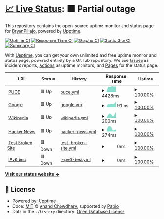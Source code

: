 # [📈 Live Status](https://BryanPillajo.github.io/monitoreo): <!--live status--> **🟧 Partial outage**

This repository contains the open-source uptime monitor and status page for [BryanPillajo](https://BryanPillajo.github.io/monitoreo), powered by [Upptime](https://github.com/upptime/upptime).

[![Uptime CI](https://github.com/BryanPillajo/monitoreo/workflows/Uptime%20CI/badge.svg)](https://github.com/BryanPillajo/monitoreo/actions?query=workflow%3A%22Uptime+CI%22)
[![Response Time CI](https://github.com/BryanPillajo/monitoreo/workflows/Response%20Time%20CI/badge.svg)](https://github.com/BryanPillajo/monitoreo/actions?query=workflow%3A%22Response+Time+CI%22)
[![Graphs CI](https://github.com/BryanPillajo/monitoreo/workflows/Graphs%20CI/badge.svg)](https://github.com/BryanPillajo/monitoreo/actions?query=workflow%3A%22Graphs+CI%22)
[![Static Site CI](https://github.com/BryanPillajo/monitoreo/workflows/Static%20Site%20CI/badge.svg)](https://github.com/BryanPillajo/monitoreo/actions?query=workflow%3A%22Static+Site+CI%22)
[![Summary CI](https://github.com/BryanPillajo/monitoreo/workflows/Summary%20CI/badge.svg)](https://github.com/BryanPillajo/monitoreo/actions?query=workflow%3A%22Summary+CI%22)

With [Upptime](https://upptime.js.org), you can get your own unlimited and free uptime monitor and status page, powered entirely by a GitHub repository. We use [Issues](https://github.com/BryanPillajo/monitoreo/issues) as incident reports, [Actions](https://github.com/BryanPillajo/monitoreo/actions) as uptime monitors, and [Pages](https://BryanPillajo.github.io/monitoreo) for the status page.

<!--start: status pages-->
<!-- This summary is generated by Upptime (https://github.com/upptime/upptime) -->
<!-- Do not edit this manually, your changes will be overwritten -->
<!-- prettier-ignore -->
| URL | Status | History | Response Time | Uptime |
| --- | ------ | ------- | ------------- | ------ |
| <img alt="" src="https://icons.duckduckgo.com/ip3/www.puce.edu.ec.ico" height="13"> [PUCE](https://www.puce.edu.ec/) | 🟩 Up | [puce.yml](https://github.com/BryanPillajo/monitoreo/commits/HEAD/history/puce.yml) | <details><summary><img alt="Response time graph" src="./graphs/puce/response-time-week.png" height="20"> 4428ms</summary><br><a href="https://BryanPillajo.github.io/monitoreo/history/puce"><img alt="Response time 4428" src="https://img.shields.io/endpoint?url=https%3A%2F%2Fraw.githubusercontent.com%2FBryanPillajo%2Fmonitoreo%2FHEAD%2Fapi%2Fpuce%2Fresponse-time.json"></a><br><a href="https://BryanPillajo.github.io/monitoreo/history/puce"><img alt="24-hour response time 5026" src="https://img.shields.io/endpoint?url=https%3A%2F%2Fraw.githubusercontent.com%2FBryanPillajo%2Fmonitoreo%2FHEAD%2Fapi%2Fpuce%2Fresponse-time-day.json"></a><br><a href="https://BryanPillajo.github.io/monitoreo/history/puce"><img alt="7-day response time 4428" src="https://img.shields.io/endpoint?url=https%3A%2F%2Fraw.githubusercontent.com%2FBryanPillajo%2Fmonitoreo%2FHEAD%2Fapi%2Fpuce%2Fresponse-time-week.json"></a><br><a href="https://BryanPillajo.github.io/monitoreo/history/puce"><img alt="30-day response time 4428" src="https://img.shields.io/endpoint?url=https%3A%2F%2Fraw.githubusercontent.com%2FBryanPillajo%2Fmonitoreo%2FHEAD%2Fapi%2Fpuce%2Fresponse-time-month.json"></a><br><a href="https://BryanPillajo.github.io/monitoreo/history/puce"><img alt="1-year response time 4428" src="https://img.shields.io/endpoint?url=https%3A%2F%2Fraw.githubusercontent.com%2FBryanPillajo%2Fmonitoreo%2FHEAD%2Fapi%2Fpuce%2Fresponse-time-year.json"></a></details> | <details><summary><a href="https://BryanPillajo.github.io/monitoreo/history/puce">100.00%</a></summary><a href="https://BryanPillajo.github.io/monitoreo/history/puce"><img alt="All-time uptime 100.00%" src="https://img.shields.io/endpoint?url=https%3A%2F%2Fraw.githubusercontent.com%2FBryanPillajo%2Fmonitoreo%2FHEAD%2Fapi%2Fpuce%2Fuptime.json"></a><br><a href="https://BryanPillajo.github.io/monitoreo/history/puce"><img alt="24-hour uptime 100.00%" src="https://img.shields.io/endpoint?url=https%3A%2F%2Fraw.githubusercontent.com%2FBryanPillajo%2Fmonitoreo%2FHEAD%2Fapi%2Fpuce%2Fuptime-day.json"></a><br><a href="https://BryanPillajo.github.io/monitoreo/history/puce"><img alt="7-day uptime 100.00%" src="https://img.shields.io/endpoint?url=https%3A%2F%2Fraw.githubusercontent.com%2FBryanPillajo%2Fmonitoreo%2FHEAD%2Fapi%2Fpuce%2Fuptime-week.json"></a><br><a href="https://BryanPillajo.github.io/monitoreo/history/puce"><img alt="30-day uptime 100.00%" src="https://img.shields.io/endpoint?url=https%3A%2F%2Fraw.githubusercontent.com%2FBryanPillajo%2Fmonitoreo%2FHEAD%2Fapi%2Fpuce%2Fuptime-month.json"></a><br><a href="https://BryanPillajo.github.io/monitoreo/history/puce"><img alt="1-year uptime 100.00%" src="https://img.shields.io/endpoint?url=https%3A%2F%2Fraw.githubusercontent.com%2FBryanPillajo%2Fmonitoreo%2FHEAD%2Fapi%2Fpuce%2Fuptime-year.json"></a></details>
| <img alt="" src="https://icons.duckduckgo.com/ip3/www.google.com.ico" height="13"> [Google](https://www.google.com) | 🟩 Up | [google.yml](https://github.com/BryanPillajo/monitoreo/commits/HEAD/history/google.yml) | <details><summary><img alt="Response time graph" src="./graphs/google/response-time-week.png" height="20"> 91ms</summary><br><a href="https://BryanPillajo.github.io/monitoreo/history/google"><img alt="Response time 91" src="https://img.shields.io/endpoint?url=https%3A%2F%2Fraw.githubusercontent.com%2FBryanPillajo%2Fmonitoreo%2FHEAD%2Fapi%2Fgoogle%2Fresponse-time.json"></a><br><a href="https://BryanPillajo.github.io/monitoreo/history/google"><img alt="24-hour response time 84" src="https://img.shields.io/endpoint?url=https%3A%2F%2Fraw.githubusercontent.com%2FBryanPillajo%2Fmonitoreo%2FHEAD%2Fapi%2Fgoogle%2Fresponse-time-day.json"></a><br><a href="https://BryanPillajo.github.io/monitoreo/history/google"><img alt="7-day response time 91" src="https://img.shields.io/endpoint?url=https%3A%2F%2Fraw.githubusercontent.com%2FBryanPillajo%2Fmonitoreo%2FHEAD%2Fapi%2Fgoogle%2Fresponse-time-week.json"></a><br><a href="https://BryanPillajo.github.io/monitoreo/history/google"><img alt="30-day response time 91" src="https://img.shields.io/endpoint?url=https%3A%2F%2Fraw.githubusercontent.com%2FBryanPillajo%2Fmonitoreo%2FHEAD%2Fapi%2Fgoogle%2Fresponse-time-month.json"></a><br><a href="https://BryanPillajo.github.io/monitoreo/history/google"><img alt="1-year response time 91" src="https://img.shields.io/endpoint?url=https%3A%2F%2Fraw.githubusercontent.com%2FBryanPillajo%2Fmonitoreo%2FHEAD%2Fapi%2Fgoogle%2Fresponse-time-year.json"></a></details> | <details><summary><a href="https://BryanPillajo.github.io/monitoreo/history/google">100.00%</a></summary><a href="https://BryanPillajo.github.io/monitoreo/history/google"><img alt="All-time uptime 100.00%" src="https://img.shields.io/endpoint?url=https%3A%2F%2Fraw.githubusercontent.com%2FBryanPillajo%2Fmonitoreo%2FHEAD%2Fapi%2Fgoogle%2Fuptime.json"></a><br><a href="https://BryanPillajo.github.io/monitoreo/history/google"><img alt="24-hour uptime 100.00%" src="https://img.shields.io/endpoint?url=https%3A%2F%2Fraw.githubusercontent.com%2FBryanPillajo%2Fmonitoreo%2FHEAD%2Fapi%2Fgoogle%2Fuptime-day.json"></a><br><a href="https://BryanPillajo.github.io/monitoreo/history/google"><img alt="7-day uptime 100.00%" src="https://img.shields.io/endpoint?url=https%3A%2F%2Fraw.githubusercontent.com%2FBryanPillajo%2Fmonitoreo%2FHEAD%2Fapi%2Fgoogle%2Fuptime-week.json"></a><br><a href="https://BryanPillajo.github.io/monitoreo/history/google"><img alt="30-day uptime 100.00%" src="https://img.shields.io/endpoint?url=https%3A%2F%2Fraw.githubusercontent.com%2FBryanPillajo%2Fmonitoreo%2FHEAD%2Fapi%2Fgoogle%2Fuptime-month.json"></a><br><a href="https://BryanPillajo.github.io/monitoreo/history/google"><img alt="1-year uptime 100.00%" src="https://img.shields.io/endpoint?url=https%3A%2F%2Fraw.githubusercontent.com%2FBryanPillajo%2Fmonitoreo%2FHEAD%2Fapi%2Fgoogle%2Fuptime-year.json"></a></details>
| <img alt="" src="https://icons.duckduckgo.com/ip3/en.wikipedia.org.ico" height="13"> [Wikipedia](https://en.wikipedia.org) | 🟩 Up | [wikipedia.yml](https://github.com/BryanPillajo/monitoreo/commits/HEAD/history/wikipedia.yml) | <details><summary><img alt="Response time graph" src="./graphs/wikipedia/response-time-week.png" height="20"> 200ms</summary><br><a href="https://BryanPillajo.github.io/monitoreo/history/wikipedia"><img alt="Response time 200" src="https://img.shields.io/endpoint?url=https%3A%2F%2Fraw.githubusercontent.com%2FBryanPillajo%2Fmonitoreo%2FHEAD%2Fapi%2Fwikipedia%2Fresponse-time.json"></a><br><a href="https://BryanPillajo.github.io/monitoreo/history/wikipedia"><img alt="24-hour response time 87" src="https://img.shields.io/endpoint?url=https%3A%2F%2Fraw.githubusercontent.com%2FBryanPillajo%2Fmonitoreo%2FHEAD%2Fapi%2Fwikipedia%2Fresponse-time-day.json"></a><br><a href="https://BryanPillajo.github.io/monitoreo/history/wikipedia"><img alt="7-day response time 200" src="https://img.shields.io/endpoint?url=https%3A%2F%2Fraw.githubusercontent.com%2FBryanPillajo%2Fmonitoreo%2FHEAD%2Fapi%2Fwikipedia%2Fresponse-time-week.json"></a><br><a href="https://BryanPillajo.github.io/monitoreo/history/wikipedia"><img alt="30-day response time 200" src="https://img.shields.io/endpoint?url=https%3A%2F%2Fraw.githubusercontent.com%2FBryanPillajo%2Fmonitoreo%2FHEAD%2Fapi%2Fwikipedia%2Fresponse-time-month.json"></a><br><a href="https://BryanPillajo.github.io/monitoreo/history/wikipedia"><img alt="1-year response time 200" src="https://img.shields.io/endpoint?url=https%3A%2F%2Fraw.githubusercontent.com%2FBryanPillajo%2Fmonitoreo%2FHEAD%2Fapi%2Fwikipedia%2Fresponse-time-year.json"></a></details> | <details><summary><a href="https://BryanPillajo.github.io/monitoreo/history/wikipedia">100.00%</a></summary><a href="https://BryanPillajo.github.io/monitoreo/history/wikipedia"><img alt="All-time uptime 100.00%" src="https://img.shields.io/endpoint?url=https%3A%2F%2Fraw.githubusercontent.com%2FBryanPillajo%2Fmonitoreo%2FHEAD%2Fapi%2Fwikipedia%2Fuptime.json"></a><br><a href="https://BryanPillajo.github.io/monitoreo/history/wikipedia"><img alt="24-hour uptime 100.00%" src="https://img.shields.io/endpoint?url=https%3A%2F%2Fraw.githubusercontent.com%2FBryanPillajo%2Fmonitoreo%2FHEAD%2Fapi%2Fwikipedia%2Fuptime-day.json"></a><br><a href="https://BryanPillajo.github.io/monitoreo/history/wikipedia"><img alt="7-day uptime 100.00%" src="https://img.shields.io/endpoint?url=https%3A%2F%2Fraw.githubusercontent.com%2FBryanPillajo%2Fmonitoreo%2FHEAD%2Fapi%2Fwikipedia%2Fuptime-week.json"></a><br><a href="https://BryanPillajo.github.io/monitoreo/history/wikipedia"><img alt="30-day uptime 100.00%" src="https://img.shields.io/endpoint?url=https%3A%2F%2Fraw.githubusercontent.com%2FBryanPillajo%2Fmonitoreo%2FHEAD%2Fapi%2Fwikipedia%2Fuptime-month.json"></a><br><a href="https://BryanPillajo.github.io/monitoreo/history/wikipedia"><img alt="1-year uptime 100.00%" src="https://img.shields.io/endpoint?url=https%3A%2F%2Fraw.githubusercontent.com%2FBryanPillajo%2Fmonitoreo%2FHEAD%2Fapi%2Fwikipedia%2Fuptime-year.json"></a></details>
| <img alt="" src="https://icons.duckduckgo.com/ip3/news.ycombinator.com.ico" height="13"> [Hacker News](https://news.ycombinator.com) | 🟩 Up | [hacker-news.yml](https://github.com/BryanPillajo/monitoreo/commits/HEAD/history/hacker-news.yml) | <details><summary><img alt="Response time graph" src="./graphs/hacker-news/response-time-week.png" height="20"> 274ms</summary><br><a href="https://BryanPillajo.github.io/monitoreo/history/hacker-news"><img alt="Response time 274" src="https://img.shields.io/endpoint?url=https%3A%2F%2Fraw.githubusercontent.com%2FBryanPillajo%2Fmonitoreo%2FHEAD%2Fapi%2Fhacker-news%2Fresponse-time.json"></a><br><a href="https://BryanPillajo.github.io/monitoreo/history/hacker-news"><img alt="24-hour response time 164" src="https://img.shields.io/endpoint?url=https%3A%2F%2Fraw.githubusercontent.com%2FBryanPillajo%2Fmonitoreo%2FHEAD%2Fapi%2Fhacker-news%2Fresponse-time-day.json"></a><br><a href="https://BryanPillajo.github.io/monitoreo/history/hacker-news"><img alt="7-day response time 274" src="https://img.shields.io/endpoint?url=https%3A%2F%2Fraw.githubusercontent.com%2FBryanPillajo%2Fmonitoreo%2FHEAD%2Fapi%2Fhacker-news%2Fresponse-time-week.json"></a><br><a href="https://BryanPillajo.github.io/monitoreo/history/hacker-news"><img alt="30-day response time 274" src="https://img.shields.io/endpoint?url=https%3A%2F%2Fraw.githubusercontent.com%2FBryanPillajo%2Fmonitoreo%2FHEAD%2Fapi%2Fhacker-news%2Fresponse-time-month.json"></a><br><a href="https://BryanPillajo.github.io/monitoreo/history/hacker-news"><img alt="1-year response time 274" src="https://img.shields.io/endpoint?url=https%3A%2F%2Fraw.githubusercontent.com%2FBryanPillajo%2Fmonitoreo%2FHEAD%2Fapi%2Fhacker-news%2Fresponse-time-year.json"></a></details> | <details><summary><a href="https://BryanPillajo.github.io/monitoreo/history/hacker-news">100.00%</a></summary><a href="https://BryanPillajo.github.io/monitoreo/history/hacker-news"><img alt="All-time uptime 100.00%" src="https://img.shields.io/endpoint?url=https%3A%2F%2Fraw.githubusercontent.com%2FBryanPillajo%2Fmonitoreo%2FHEAD%2Fapi%2Fhacker-news%2Fuptime.json"></a><br><a href="https://BryanPillajo.github.io/monitoreo/history/hacker-news"><img alt="24-hour uptime 100.00%" src="https://img.shields.io/endpoint?url=https%3A%2F%2Fraw.githubusercontent.com%2FBryanPillajo%2Fmonitoreo%2FHEAD%2Fapi%2Fhacker-news%2Fuptime-day.json"></a><br><a href="https://BryanPillajo.github.io/monitoreo/history/hacker-news"><img alt="7-day uptime 100.00%" src="https://img.shields.io/endpoint?url=https%3A%2F%2Fraw.githubusercontent.com%2FBryanPillajo%2Fmonitoreo%2FHEAD%2Fapi%2Fhacker-news%2Fuptime-week.json"></a><br><a href="https://BryanPillajo.github.io/monitoreo/history/hacker-news"><img alt="30-day uptime 100.00%" src="https://img.shields.io/endpoint?url=https%3A%2F%2Fraw.githubusercontent.com%2FBryanPillajo%2Fmonitoreo%2FHEAD%2Fapi%2Fhacker-news%2Fuptime-month.json"></a><br><a href="https://BryanPillajo.github.io/monitoreo/history/hacker-news"><img alt="1-year uptime 100.00%" src="https://img.shields.io/endpoint?url=https%3A%2F%2Fraw.githubusercontent.com%2FBryanPillajo%2Fmonitoreo%2FHEAD%2Fapi%2Fhacker-news%2Fuptime-year.json"></a></details>
| <img alt="" src="https://icons.duckduckgo.com/ip3/thissitedoesnotexist.koj.co.ico" height="13"> [Test Broken Site](https://thissitedoesnotexist.koj.co) | 🟥 Down | [test-broken-site.yml](https://github.com/BryanPillajo/monitoreo/commits/HEAD/history/test-broken-site.yml) | <details><summary><img alt="Response time graph" src="./graphs/test-broken-site/response-time-week.png" height="20"> 0ms</summary><br><a href="https://BryanPillajo.github.io/monitoreo/history/test-broken-site"><img alt="Response time 0" src="https://img.shields.io/endpoint?url=https%3A%2F%2Fraw.githubusercontent.com%2FBryanPillajo%2Fmonitoreo%2FHEAD%2Fapi%2Ftest-broken-site%2Fresponse-time.json"></a><br><a href="https://BryanPillajo.github.io/monitoreo/history/test-broken-site"><img alt="24-hour response time 0" src="https://img.shields.io/endpoint?url=https%3A%2F%2Fraw.githubusercontent.com%2FBryanPillajo%2Fmonitoreo%2FHEAD%2Fapi%2Ftest-broken-site%2Fresponse-time-day.json"></a><br><a href="https://BryanPillajo.github.io/monitoreo/history/test-broken-site"><img alt="7-day response time 0" src="https://img.shields.io/endpoint?url=https%3A%2F%2Fraw.githubusercontent.com%2FBryanPillajo%2Fmonitoreo%2FHEAD%2Fapi%2Ftest-broken-site%2Fresponse-time-week.json"></a><br><a href="https://BryanPillajo.github.io/monitoreo/history/test-broken-site"><img alt="30-day response time 0" src="https://img.shields.io/endpoint?url=https%3A%2F%2Fraw.githubusercontent.com%2FBryanPillajo%2Fmonitoreo%2FHEAD%2Fapi%2Ftest-broken-site%2Fresponse-time-month.json"></a><br><a href="https://BryanPillajo.github.io/monitoreo/history/test-broken-site"><img alt="1-year response time 0" src="https://img.shields.io/endpoint?url=https%3A%2F%2Fraw.githubusercontent.com%2FBryanPillajo%2Fmonitoreo%2FHEAD%2Fapi%2Ftest-broken-site%2Fresponse-time-year.json"></a></details> | <details><summary><a href="https://BryanPillajo.github.io/monitoreo/history/test-broken-site">100.00%</a></summary><a href="https://BryanPillajo.github.io/monitoreo/history/test-broken-site"><img alt="All-time uptime 100.00%" src="https://img.shields.io/endpoint?url=https%3A%2F%2Fraw.githubusercontent.com%2FBryanPillajo%2Fmonitoreo%2FHEAD%2Fapi%2Ftest-broken-site%2Fuptime.json"></a><br><a href="https://BryanPillajo.github.io/monitoreo/history/test-broken-site"><img alt="24-hour uptime 100.00%" src="https://img.shields.io/endpoint?url=https%3A%2F%2Fraw.githubusercontent.com%2FBryanPillajo%2Fmonitoreo%2FHEAD%2Fapi%2Ftest-broken-site%2Fuptime-day.json"></a><br><a href="https://BryanPillajo.github.io/monitoreo/history/test-broken-site"><img alt="7-day uptime 100.00%" src="https://img.shields.io/endpoint?url=https%3A%2F%2Fraw.githubusercontent.com%2FBryanPillajo%2Fmonitoreo%2FHEAD%2Fapi%2Ftest-broken-site%2Fuptime-week.json"></a><br><a href="https://BryanPillajo.github.io/monitoreo/history/test-broken-site"><img alt="30-day uptime 100.00%" src="https://img.shields.io/endpoint?url=https%3A%2F%2Fraw.githubusercontent.com%2FBryanPillajo%2Fmonitoreo%2FHEAD%2Fapi%2Ftest-broken-site%2Fuptime-month.json"></a><br><a href="https://BryanPillajo.github.io/monitoreo/history/test-broken-site"><img alt="1-year uptime 100.00%" src="https://img.shields.io/endpoint?url=https%3A%2F%2Fraw.githubusercontent.com%2FBryanPillajo%2Fmonitoreo%2FHEAD%2Fapi%2Ftest-broken-site%2Fuptime-year.json"></a></details>
| <img alt="" src="https://icons.duckduckgo.com/ip3/null.ico" height="13"> [IPv6 test](forwardemail.net) | 🟥 Down | [i-pv6-test.yml](https://github.com/BryanPillajo/monitoreo/commits/HEAD/history/i-pv6-test.yml) | <details><summary><img alt="Response time graph" src="./graphs/i-pv6-test/response-time-week.png" height="20"> 0ms</summary><br><a href="https://BryanPillajo.github.io/monitoreo/history/i-pv6-test"><img alt="Response time 0" src="https://img.shields.io/endpoint?url=https%3A%2F%2Fraw.githubusercontent.com%2FBryanPillajo%2Fmonitoreo%2FHEAD%2Fapi%2Fi-pv6-test%2Fresponse-time.json"></a><br><a href="https://BryanPillajo.github.io/monitoreo/history/i-pv6-test"><img alt="24-hour response time 0" src="https://img.shields.io/endpoint?url=https%3A%2F%2Fraw.githubusercontent.com%2FBryanPillajo%2Fmonitoreo%2FHEAD%2Fapi%2Fi-pv6-test%2Fresponse-time-day.json"></a><br><a href="https://BryanPillajo.github.io/monitoreo/history/i-pv6-test"><img alt="7-day response time 0" src="https://img.shields.io/endpoint?url=https%3A%2F%2Fraw.githubusercontent.com%2FBryanPillajo%2Fmonitoreo%2FHEAD%2Fapi%2Fi-pv6-test%2Fresponse-time-week.json"></a><br><a href="https://BryanPillajo.github.io/monitoreo/history/i-pv6-test"><img alt="30-day response time 0" src="https://img.shields.io/endpoint?url=https%3A%2F%2Fraw.githubusercontent.com%2FBryanPillajo%2Fmonitoreo%2FHEAD%2Fapi%2Fi-pv6-test%2Fresponse-time-month.json"></a><br><a href="https://BryanPillajo.github.io/monitoreo/history/i-pv6-test"><img alt="1-year response time 0" src="https://img.shields.io/endpoint?url=https%3A%2F%2Fraw.githubusercontent.com%2FBryanPillajo%2Fmonitoreo%2FHEAD%2Fapi%2Fi-pv6-test%2Fresponse-time-year.json"></a></details> | <details><summary><a href="https://BryanPillajo.github.io/monitoreo/history/i-pv6-test">100.00%</a></summary><a href="https://BryanPillajo.github.io/monitoreo/history/i-pv6-test"><img alt="All-time uptime 100.00%" src="https://img.shields.io/endpoint?url=https%3A%2F%2Fraw.githubusercontent.com%2FBryanPillajo%2Fmonitoreo%2FHEAD%2Fapi%2Fi-pv6-test%2Fuptime.json"></a><br><a href="https://BryanPillajo.github.io/monitoreo/history/i-pv6-test"><img alt="24-hour uptime 100.00%" src="https://img.shields.io/endpoint?url=https%3A%2F%2Fraw.githubusercontent.com%2FBryanPillajo%2Fmonitoreo%2FHEAD%2Fapi%2Fi-pv6-test%2Fuptime-day.json"></a><br><a href="https://BryanPillajo.github.io/monitoreo/history/i-pv6-test"><img alt="7-day uptime 100.00%" src="https://img.shields.io/endpoint?url=https%3A%2F%2Fraw.githubusercontent.com%2FBryanPillajo%2Fmonitoreo%2FHEAD%2Fapi%2Fi-pv6-test%2Fuptime-week.json"></a><br><a href="https://BryanPillajo.github.io/monitoreo/history/i-pv6-test"><img alt="30-day uptime 100.00%" src="https://img.shields.io/endpoint?url=https%3A%2F%2Fraw.githubusercontent.com%2FBryanPillajo%2Fmonitoreo%2FHEAD%2Fapi%2Fi-pv6-test%2Fuptime-month.json"></a><br><a href="https://BryanPillajo.github.io/monitoreo/history/i-pv6-test"><img alt="1-year uptime 100.00%" src="https://img.shields.io/endpoint?url=https%3A%2F%2Fraw.githubusercontent.com%2FBryanPillajo%2Fmonitoreo%2FHEAD%2Fapi%2Fi-pv6-test%2Fuptime-year.json"></a></details>

<!--end: status pages-->

[**Visit our status website →**](https://BryanPillajo.github.io/monitoreo)

## 📄 License

- Powered by: [Upptime](https://github.com/upptime/upptime)
- Code: [MIT](./LICENSE) © [Anand Chowdhary](https://anandchowdhary.com), supported by [Pabio](https://pabio.com)
- Data in the `./history` directory: [Open Database License](https://opendatacommons.org/licenses/odbl/1-0/)
